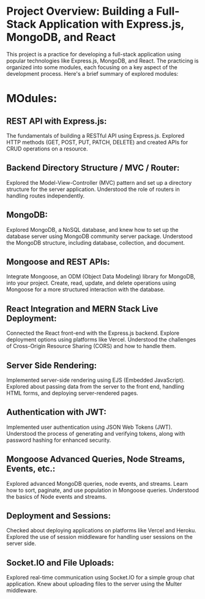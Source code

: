 
# Project Overview: Building a Full-Stack Application with Express.js, MongoDB, and React

This project is a practice for developing a full-stack application using popular technologies like Express.js, MongoDB, and React. The practicing is organized into some modules, each focusing on a key aspect of the development process. Here's a brief summary of explored modules:

# MOdules:

## REST API with Express.js: 
The fundamentals of building a RESTful API using Express.js. Explored HTTP methods (GET, POST, PUT, PATCH, DELETE) and created APIs for CRUD operations on a resource.

## Backend Directory Structure / MVC / Router: 
Explored the Model-View-Controller (MVC) pattern and set up a directory structure for the server application. Understood the role of routers in handling routes independently.

## MongoDB: 
Explored MongoDB, a NoSQL database, and knew how to set up the database server using MongoDB community server package. Understood the MongoDB structure, including database, collection, and document.

## Mongoose and REST APIs: 
Integrate Mongoose, an ODM (Object Data Modeling) library for MongoDB, into your project. Create, read, update, and delete operations using Mongoose for a more structured interaction with the database.

## React Integration and MERN Stack Live Deployment: 
Connected the React front-end with the Express.js backend. Explore deployment options using platforms like Vercel. Understood the challenges of Cross-Origin Resource Sharing (CORS) and how to handle them.

## Server Side Rendering: 
Implemented server-side rendering using EJS (Embedded JavaScript). Explored about passing data from the server to the front end, handling HTML forms, and deploying server-rendered pages.

## Authentication with JWT: 
Implemented user authentication using JSON Web Tokens (JWT). Understood the process of generating and verifying tokens, along with password hashing for enhanced security.

## Mongoose Advanced Queries, Node Streams, Events, etc.: 
Explored advanced MongoDB queries, node events, and streams. Learn how to sort, paginate, and use population in Mongoose queries. Understood the basics of Node events and streams.

## Deployment and Sessions: 
Checked about deploying applications on platforms like Vercel and Heroku. Explored the use of session middleware for handling user sessions on the server side.

## Socket.IO and File Uploads: 
Explored real-time communication using Socket.IO for a simple group chat application. Knew about uploading files to the server using the Multer middleware.

